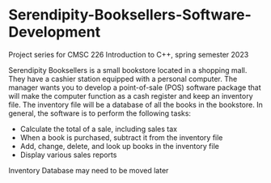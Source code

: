 # Serendipity-Booksellers-Software-Development
Project series for CMSC 226 Introduction to C++, spring semester 2023

Serendipity Booksellers is a small bookstore located in a shopping mall. They have a
cashier station equipped with a personal computer. The manager wants you to develop a
point-of-sale (POS) software package that will make the computer function as a cash
register and keep an inventory file. The inventory file will be a database of all the books
in the bookstore. In general, the software is to perform the following tasks:
* Calculate the total of a sale, including sales tax
* When a book is purchased, subtract it from the inventory file
* Add, change, delete, and look up books in the inventory file
* Display various sales reports


Inventory Database may need to be moved later

